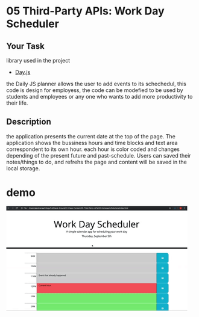 # 05 Third-Party APIs: Work Day Scheduler

## Your Task
library used in the project
  * [Day.js](https://day.js.org/)


  the Daily JS planner  allows the user to add events to its schechedul, this code is design for employess, the code can be modefied to be used by students and employees or any one who wants to add more productivity to their life. 
## Description 
the application presents the current date at the top of the page. The application shows the bussiness hours and time blocks and text area correspondent to its own hour. each hour is color coded and changes depending of the present future and past-schedule. Users can saved their notes/things to do, and refrehs the page and content will be saved in the local storage.
# demo

![day planner demo](./Assets/05-third-party-apis-homework-demo.gif)

